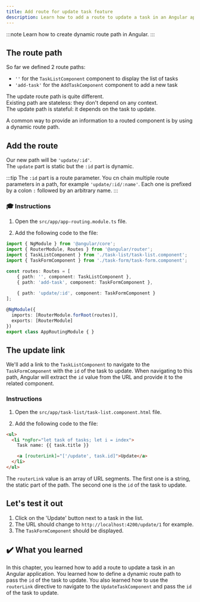 ```yaml
---
title: Add route for update task feature
description: Learn how to add a route to update a task in an Angular application.
---
```


:::note
Learn how to create dynamic route path in Angular.
:::

## The route path

So far we defined 2 route paths:

- `''` for the `TaskListComponent` component to display the list of tasks
- `'add-task'` for the `AddTaskComponent` component to add a new task

The update route path is quite different.  
Existing path are stateless: they don't depend on any context.  
The update path is stateful: it depends on the task to update.  

A common way to provide an information to a routed component is by using a dynamic route path.

## Add the route

Our new path will be `'update/:id'`.  
The `update` part is static but the `:id` part is dynamic.

:::tip
The `:id` part is a route parameter.
You cn chain multiple route parameters in a path, for example `'update/:id/:name'`.
Each one is prefixed by a colon `:` followed by an arbitrary name.
:::

### 🎓 Instructions

1. Open the `src/app/app-routing.module.ts` file.

2. Add the following code to the file:

```typescript ins={"1. Add the route for the update task feature": 9-10}
import { NgModule } from '@angular/core';
import { RouterModule, Routes } from '@angular/router';
import { TaskListComponent } from './task-list/task-list.component';
import { TaskFormComponent } from './task-form/task-form.component';

const routes: Routes = [
    { path: '', component: TaskListComponent },
    { path: 'add-task', component: TaskFormComponent },
    
    { path: 'update/:id', component: TaskFormComponent }
];

@NgModule({
  imports: [RouterModule.forRoot(routes)],
  exports: [RouterModule]
})
export class AppRoutingModule { }
```

## The update link

We'll add a link to the `TaskListComponent` to navigate to the `TaskFormComponent` with the `id` of the task to update.
When navigating to this path, Angular will extract the `id` value from the URL and provide it to the related component.

### Instructions

1. Open the `src/app/task-list/task-list.component.html` file.

2. Add the following code to the file:

```html ins={"1. Add the update button": 4-5}
<ul>
  <li *ngFor="let task of tasks; let i = index">
    Task name: {{ task.title }}

    <a [routerLink]="['/update', task.id]">Update</a>
  </li>
</ul>
```

The `routerLink` value is an array of URL segments.
The first one is a string, the static part of the path.
The second one is the `id` of the task to update.

## Let's test it out

1. Click on the 'Update' button next to a task in the list.
2. The URL should change to `http://localhost:4200/update/1` for example.
3. The `TaskFormComponent` should be displayed.

## ✔️ What you learned

In this chapter, you learned how to add a route to update a task in an Angular application. You learned how to define a dynamic route path to pass the `id` of the task to update. You also learned how to use the `routerLink` directive to navigate to the `UpdateTaskComponent` and pass the `id` of
the task to update.


